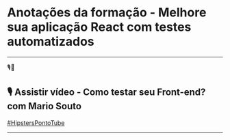# Anotações da formação - Melhore sua aplicação React com testes automatizados

---
🎙️📄

## 🎙️ Assistir vídeo - Como testar seu Front-end? com Mario Souto
[ #HipstersPontoTube](https://www.youtube.com/watch?v=CaTbfdsVydE)

---


